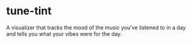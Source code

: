 # tune-tint
A visualizer that tracks the mood of the music you've listened to in a day and tells you what your vibes were for the day. 
